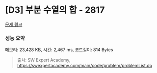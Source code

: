# [D3] 부분 수열의 합 - 2817 

[문제 링크](https://swexpertacademy.com/main/code/problem/problemDetail.do?contestProbId=AV7IzvG6EksDFAXB) 

### 성능 요약

메모리: 23,428 KB, 시간: 2,467 ms, 코드길이: 814 Bytes



> 출처: SW Expert Academy, https://swexpertacademy.com/main/code/problem/problemList.do